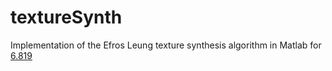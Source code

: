 # textureSynth
Implementation of the Efros Leung texture synthesis algorithm in Matlab for [6.819](http://6.869.csail.mit.edu/fa15/)
